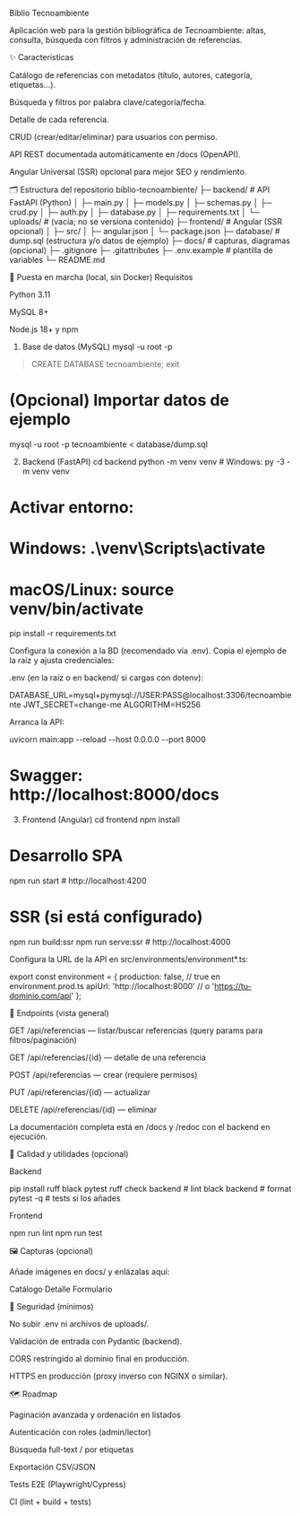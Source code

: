 Biblio Tecnoambiente

Aplicación web para la gestión bibliográfica de Tecnoambiente: altas, consulta, búsqueda con filtros y administración de referencias.








✨ Características

Catálogo de referencias con metadatos (título, autores, categoría, etiquetas…).

Búsqueda y filtros por palabra clave/categoría/fecha.

Detalle de cada referencia.

CRUD (crear/editar/eliminar) para usuarios con permiso.

API REST documentada automáticamente en /docs (OpenAPI).

Angular Universal (SSR) opcional para mejor SEO y rendimiento.

🗂️ Estructura del repositorio
		biblio-tecnoambiente/
		├─ backend/                     # API FastAPI (Python)
		│  ├─ main.py
		│  ├─ models.py
		│  ├─ schemas.py
		│  ├─ crud.py
		│  ├─ auth.py
		│  ├─ database.py
		│  ├─ requirements.txt
		│  └─ uploads/                  # (vacía; no se versiona contenido)
		├─ frontend/                    # Angular (SSR opcional)
		│  ├─ src/
		│  ├─ angular.json
		│  └─ package.json
		├─ database/                    # dump.sql (estructura y/o datos de ejemplo)
		├─ docs/                        # capturas, diagramas (opcional)
		├─ .gitignore
		├─ .gitattributes
		├─ .env.example                 # plantilla de variables
		└─ README.md

🚀 Puesta en marcha (local, sin Docker)
Requisitos

Python 3.11

MySQL 8+

Node.js 18+ y npm

1) Base de datos (MySQL)
mysql -u root -p
> CREATE DATABASE tecnoambiente;
> exit

# (Opcional) Importar datos de ejemplo
mysql -u root -p tecnoambiente < database/dump.sql

2) Backend (FastAPI)
cd backend
python -m venv venv                 # Windows: py -3 -m venv venv
# Activar entorno:
#   Windows: .\venv\Scripts\activate
#   macOS/Linux: source venv/bin/activate
pip install -r requirements.txt


Configura la conexión a la BD (recomendado vía .env). Copia el ejemplo de la raíz y ajusta credenciales:

.env (en la raíz o en backend/ si cargas con dotenv):

DATABASE_URL=mysql+pymysql://USER:PASS@localhost:3306/tecnoambiente
JWT_SECRET=change-me
ALGORITHM=HS256


Arranca la API:

uvicorn main:app --reload --host 0.0.0.0 --port 8000
# Swagger: http://localhost:8000/docs

3) Frontend (Angular)
cd frontend
npm install

# Desarrollo SPA
npm run start            # http://localhost:4200

# SSR (si está configurado)
npm run build:ssr
npm run serve:ssr        # http://localhost:4000


Configura la URL de la API en src/environments/environment*.ts:

export const environment = {
  production: false,                // true en environment.prod.ts
  apiUrl: 'http://localhost:8000'   // o 'https://tu-dominio.com/api'
};

🔌 Endpoints (vista general)

GET /api/referencias — listar/buscar referencias (query params para filtros/paginación)

GET /api/referencias/{id} — detalle de una referencia

POST /api/referencias — crear (requiere permisos)

PUT /api/referencias/{id} — actualizar

DELETE /api/referencias/{id} — eliminar

La documentación completa está en /docs y /redoc con el backend en ejecución.

🧪 Calidad y utilidades (opcional)

Backend

pip install ruff black pytest
ruff check backend        # lint
black backend             # format
pytest -q                 # tests si los añades


Frontend

npm run lint
npm run test

🖼️ Capturas (opcional)

Añade imágenes en docs/ y enlázalas aquí:

Catálogo	Detalle	Formulario

	
	
🔐 Seguridad (mínimos)

No subir .env ni archivos de uploads/.

Validación de entrada con Pydantic (backend).

CORS restringido al dominio final en producción.

HTTPS en producción (proxy inverso con NGINX o similar).

🗺️ Roadmap

 Paginación avanzada y ordenación en listados

 Autenticación con roles (admin/lector)

 Búsqueda full-text / por etiquetas

 Exportación CSV/JSON

 Tests E2E (Playwright/Cypress)

 CI (lint + build + tests)
